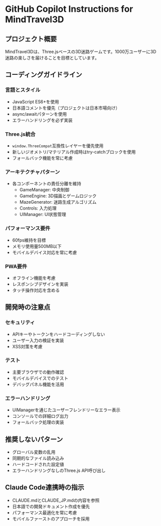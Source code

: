 # GitHub Copilot Instructions for MindTravel3D

## プロジェクト概要
MindTravel3Dは、Three.jsベースの3D迷路ゲームです。1000万ユーザーに3D迷路の楽しさを届けることを目標としています。

## コーディングガイドライン

### 言語とスタイル
- JavaScript ES6+を使用
- 日本語コメントを優先（プロジェクトは日本市場向け）
- async/awaitパターンを使用
- エラーハンドリングを必ず実装

### Three.js統合
- `window.ThreeCompat`互換性レイヤーを優先使用
- 新しいジオメトリ/マテリアル作成時はtry-catchブロックを使用
- フォールバック機能を常に考慮

### アーキテクチャパターン
- 各コンポーネントの責任分離を維持
  - GameManager: 中央制御
  - GameEngine: 3D描画とゲームロジック
  - MazeGenerator: 迷路生成アルゴリズム
  - Controls: 入力処理
  - UIManager: UI状態管理

### パフォーマンス要件
- 60fps維持を目標
- メモリ使用量500MB以下
- モバイルデバイス対応を常に考慮

### PWA要件
- オフライン機能を考慮
- レスポンシブデザインを実装
- タッチ操作対応を含める

## 開発時の注意点

### セキュリティ
- APIキーやトークンをハードコーディングしない
- ユーザー入力の検証を実装
- XSS対策を考慮

### テスト
- 主要ブラウザでの動作確認
- モバイルデバイスでのテスト
- デバッグパネル機能を活用

### エラーハンドリング
- UIManagerを通じたユーザーフレンドリーなエラー表示
- コンソールでの詳細ログ出力
- フォールバック処理の実装

## 推奨しないパターン
- グローバル変数の乱用
- 同期的なファイル読み込み
- ハードコードされた設定値
- エラーハンドリングなしのThree.js API呼び出し

## Claude Code連携時の指示
- CLAUDE.mdとCLAUDE_JP.mdの内容を参照
- 日本語での開発ドキュメント作成を優先
- パフォーマンス最適化を常に考慮
- モバイルファーストのアプローチを採用